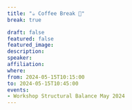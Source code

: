 ```yaml
---
title: "☕️ Coffee Break 🥐"
break: true

draft: false
featured: false
featured_image:
description:
speaker:
affiliation:
where:
from: 2024-05-15T10:15:00
to: 2024-05-15T10:45:00
events:
- Workshop Structural Balance May 2024
---
```

